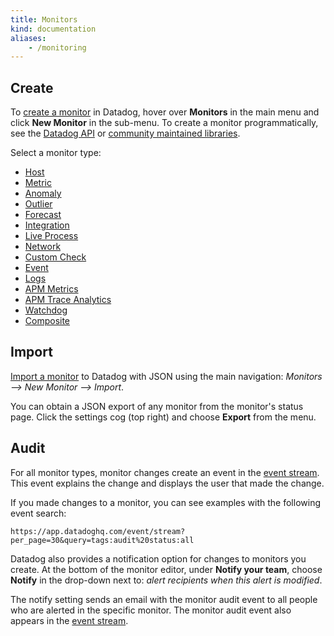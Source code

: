 ```yaml
---
title: Monitors
kind: documentation
aliases:
    - /monitoring
---
```


## Create

To [create a monitor][1] in Datadog, hover over **Monitors** in the main menu and click **New Monitor** in the sub-menu. To create a monitor programmatically, see the [Datadog API][2] or [community maintained libraries][3].

Select a monitor type:

* [Host][4]
* [Metric][5]
* [Anomaly][6]
* [Outlier][7]
* [Forecast][8]
* [Integration][9]
* [Live Process][10]
* [Network][11]
* [Custom Check][12]
* [Event][13]
* [Logs][14]
* [APM Metrics][15]
* [APM Trace Analytics][16]
* [Watchdog][17]
* [Composite][18]

## Import

[Import a monitor][19] to Datadog with JSON using the main navigation: *Monitors --> New Monitor --> Import*.

You can obtain a JSON export of any monitor from the monitor's status page. Click the settings cog (top right) and choose **Export** from the menu.

## Audit

For all monitor types, monitor changes create an event in the [event stream][20]. This event explains the change and displays the user that made the change.

If you made changes to a monitor, you can see examples with the following event search:
```
https://app.datadoghq.com/event/stream?per_page=30&query=tags:audit%20status:all
```

Datadog also provides a notification option for changes to monitors you create. At the bottom of the monitor editor, under **Notify your team**, choose **Notify** in the drop-down next to: *alert recipients when this alert is modified*.

The notify setting sends an email with the monitor audit event to all people who are alerted in the specific monitor. The monitor audit event also appears in the [event stream][20].


[1]: https://app.datadoghq.com/monitors#/create
[2]: /api/#monitors
[3]: /developers/libraries/#managing-monitors
[4]: /monitors/monitor_types/host
[5]: /monitors/monitor_types/metric
[6]: /monitors/monitor_types/anomaly
[7]: /monitors/monitor_types/outlier
[8]: /monitors/monitor_types/forecasts
[9]: /monitors/monitor_types/integration
[10]: /monitors/monitor_types/process
[11]: /monitors/monitor_types/network
[12]: /monitors/monitor_types/custom_check
[13]: /monitors/monitor_types/event
[14]: /monitors/monitor_types/log
[15]: /monitors/monitor_types/apm
[16]: /monitors/monitor_types/trace_analytics
[17]: /monitors/monitor_types/watchdog
[18]: /monitors/monitor_types/composite
[19]: https://app.datadoghq.com/monitors#create/import
[20]: /graphing/event_stream
